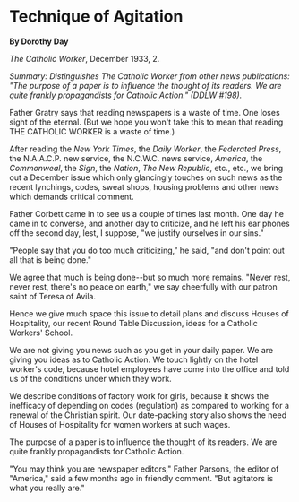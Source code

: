 Technique of Agitation
======================

**By Dorothy Day**

*The Catholic Worker*, December 1933, 2.

_Summary: Distinguishes *The Catholic Worker* from other news
publications: "The purpose of a paper is to influence the thought of its
readers. We are quite frankly propagandists for Catholic Action." (DDLW
\#198)._

Father Gratry says that reading newspapers is a waste of time. One loses
sight of the eternal. (But we hope you won't take this to mean that
reading THE CATHOLIC WORKER is a waste of time.)

After reading the *New York Times*, the *Daily Worker*, the *Federated
Press*, the N.A.A.C.P. new service, the N.C.W.C. news service,
*America*, the *Commonweal*, the *Sign*, the *Nation*, *The New
Republic*, etc., etc., we bring out a December issue which only
glancingly touches on such news as the recent lynchings, codes, sweat
shops, housing problems and other news which demands critical comment.

Father Corbett came in to see us a couple of times last month. One day
he came in to converse, and another day to criticize, and he left his
ear phones off the second day, lest, I suppose, "we justify ourselves in
our sins."

"People say that you do too much criticizing," he said, "and don't point
out all that is being done."

We agree that much is being done--but so much more remains. "Never rest,
never rest, there's no peace on earth," we say cheerfully with our
patron saint of Teresa of Avila.

Hence we give much space this issue to detail plans and discuss Houses
of Hospitality, our recent Round Table Discussion, ideas for a Catholic
Workers' School.

We are not giving you news such as you get in your daily paper. We are
giving you ideas as to Catholic Action. We touch lightly on the hotel
worker's code, because hotel employees have come into the office and
told us of the conditions under which they work.

We describe conditions of factory work for girls, because it shows the
inefficacy of depending on codes (regulation) as compared to working for
a renewal of the Christian spirit. Our date-packing story also shows the
need of Houses of Hospitality for women workers at such wages.

The purpose of a paper is to influence the thought of its readers. We
are quite frankly propagandists for Catholic Action.

"You may think you are newspaper editors," Father Parsons, the editor of
"America," said a few months ago in friendly comment. "But agitators is
what you really are."
